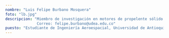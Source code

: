 ```yaml
---
nombre: "Luis Felipe Burbano Mosquera"
foto: "lb.jpg"
descripcion: "Miembro de investigación en motores de propelente sólido
              Correo: felipe.burbano@udea.edu.co"
puesto: "Estudiante de Ingeniería Aeroespacial, Universidad de Antioquia"
---
```

